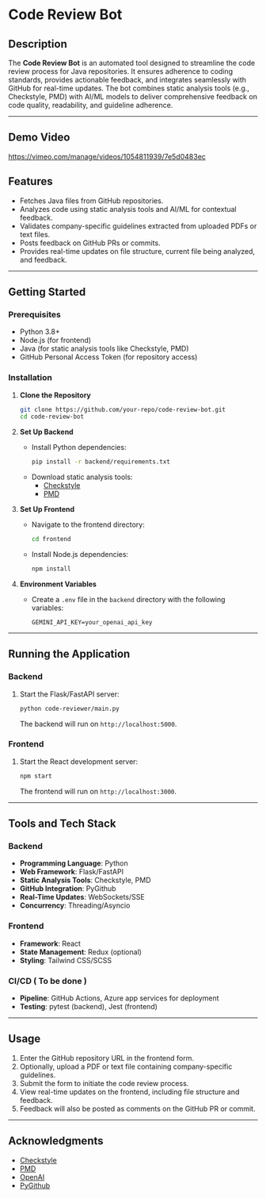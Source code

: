 # Code Review Bot

## Description
The **Code Review Bot** is an automated tool designed to streamline the code review process for Java repositories. It ensures adherence to coding standards, provides actionable feedback, and integrates seamlessly with GitHub for real-time updates. The bot combines static analysis tools (e.g., Checkstyle, PMD) with AI/ML models to deliver comprehensive feedback on code quality, readability, and guideline adherence.

---

## Demo Video
https://vimeo.com/manage/videos/1054811939/7e5d0483ec

## Features
- Fetches Java files from GitHub repositories.
- Analyzes code using static analysis tools and AI/ML for contextual feedback.
- Validates company-specific guidelines extracted from uploaded PDFs or text files.
- Posts feedback on GitHub PRs or commits.
- Provides real-time updates on file structure, current file being analyzed, and feedback.

---

## Getting Started

### Prerequisites
- Python 3.8+
- Node.js (for frontend)
- Java (for static analysis tools like Checkstyle, PMD)
- GitHub Personal Access Token (for repository access)

### Installation

1. **Clone the Repository**
   ```bash
   git clone https://github.com/your-repo/code-review-bot.git
   cd code-review-bot
   ```

2. **Set Up Backend**
   - Install Python dependencies:
     ```bash
     pip install -r backend/requirements.txt
     ```
   - Download static analysis tools:
     - [Checkstyle](https://checkstyle.org/)
     - [PMD](https://pmd.github.io/)

3. **Set Up Frontend**
   - Navigate to the frontend directory:
     ```bash
     cd frontend
     ```
   - Install Node.js dependencies:
     ```bash
     npm install
     ```

4. **Environment Variables**
   - Create a `.env` file in the `backend` directory with the following variables:
     ```env
     GEMINI_API_KEY=your_openai_api_key
     ```

---

## Running the Application

### Backend
1. Start the Flask/FastAPI server:
   ```bash
   python code-reviewer/main.py
   ```
   The backend will run on `http://localhost:5000`.

### Frontend
1. Start the React development server:
   ```bash
   npm start
   ```
   The frontend will run on `http://localhost:3000`.

---

## Tools and Tech Stack

### Backend
- **Programming Language**: Python
- **Web Framework**: Flask/FastAPI
- **Static Analysis Tools**: Checkstyle, PMD
- **GitHub Integration**: PyGithub
- **Real-Time Updates**: WebSockets/SSE
- **Concurrency**: Threading/Asyncio

### Frontend
- **Framework**: React
- **State Management**: Redux (optional)
- **Styling**: Tailwind CSS/SCSS

### CI/CD ( To be done )
- **Pipeline**: GitHub Actions, Azure app services for deployment 
- **Testing**: pytest (backend), Jest (frontend)

---

## Usage
1. Enter the GitHub repository URL in the frontend form.
2. Optionally, upload a PDF or text file containing company-specific guidelines.
3. Submit the form to initiate the code review process.
4. View real-time updates on the frontend, including file structure and feedback.
5. Feedback will also be posted as comments on the GitHub PR or commit.

---

## Acknowledgments
- [Checkstyle](https://checkstyle.org/)
- [PMD](https://pmd.github.io/)
- [OpenAI](https://openai.com/)
- [PyGithub](https://pygithub.readthedocs.io/)
